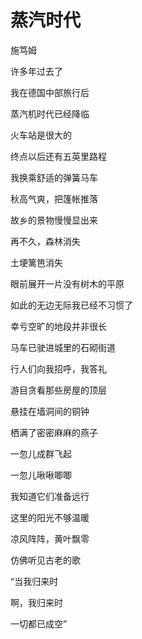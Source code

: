    

# 蒸汽时代

施笃姆

  

许多年过去了

我在德国中部旅行后

蒸汽机时代已经降临

火车站是很大的

终点以后还有五英里路程

我换乘舒适的弹簧马车

秋高气爽，把篷帐推落

故乡的景物慢慢显出来

再不久，森林消失

土埂篱笆消失

眼前展开一片没有树木的平原

如此的无边无际我已经不习惯了

幸亏空旷的地段并非很长

马车已驶进城里的石砌街道

行人们向我招呼，我答礼

游目贪看那些房屋的顶层

悬挂在墙洞间的铜钟

栖满了密密麻麻的燕子

一忽儿成群飞起

一忽儿啾啾唧唧

我知道它们准备远行

这里的阳光不够温暖

凉风阵阵，黄叶飘零

仿佛听见古老的歌

“当我归来时

啊，我归来时

一切都已成空”